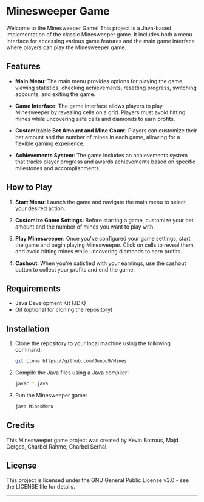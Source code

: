 # Minesweeper Game

Welcome to the Minesweeper Game! This project is a Java-based implementation of the classic Minesweeper game. It includes both a menu interface for accessing various game features and the main game interface where players can play the Minesweeper game.

## Features

- **Main Menu**: The main menu provides options for playing the game, viewing statistics, checking achievements, resetting progress, switching accounts, and exiting the game.

- **Game Interface**: The game interface allows players to play Minesweeper by revealing cells on a grid. Players must avoid hitting mines while uncovering safe cells and diamonds to earn profits.

- **Customizable Bet Amount and Mine Count**: Players can customize their bet amount and the number of mines in each game, allowing for a flexible gaming experience.

- **Achievements System**: The game includes an achievements system that tracks player progress and awards achievements based on specific milestones and accomplishments.

## How to Play

1. **Start Menu**: Launch the game and navigate the main menu to select your desired action.

2. **Customize Game Settings**: Before starting a game, customize your bet amount and the number of mines you want to play with.

3. **Play Minesweeper**: Once you've configured your game settings, start the game and begin playing Minesweeper. Click on cells to reveal them, and avoid hitting mines while uncovering diamonds to earn profits.

4. **Cashout**: When you're satisfied with your earnings, use the cashout button to collect your profits and end the game.

## Requirements

- Java Development Kit (JDK)
- Git (optional for cloning the repository)

## Installation

1. Clone the repository to your local machine using the following command:

   ```bash
   git clone https://github.com/Junoo9/Mines
   ```

2. Compile the Java files using a Java compiler:

   ```bash
   javac *.java
   ```

3. Run the Minesweeper game:

   ```bash
   java MinesMenu
   ```

## Credits

This Minesweeper game project was created by Kevin Botrous, Majd Gerges, Charbel Rahme, Charbel Serhal.

## License

This project is licensed under the GNU General Public License v3.0 - see the LICENSE file for details.

---